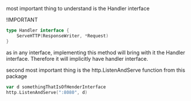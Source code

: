most important thing to understand is the Handler interface

!IMPORTANT
```go
type Handler interface {
    ServeHTTP(ResponseWriter, *Request)
}
```
as in any interface, implementing this method will bring with it the Handler interface. Therefore it will implicitly have handler interface.


second most important thing is the http.ListenAndServe function from this package
```go
var d somethingThatIsOfHenderInterface
http.ListenAndServe(":8080", d)
```